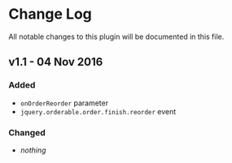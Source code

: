 # Change Log
All notable changes to this plugin will be documented in this file.

## v1.1 - 04 Nov 2016
### Added
- `onOrderReorder` parameter
- `jquery.orderable.order.finish.reorder` event


### Changed
- *nothing*
